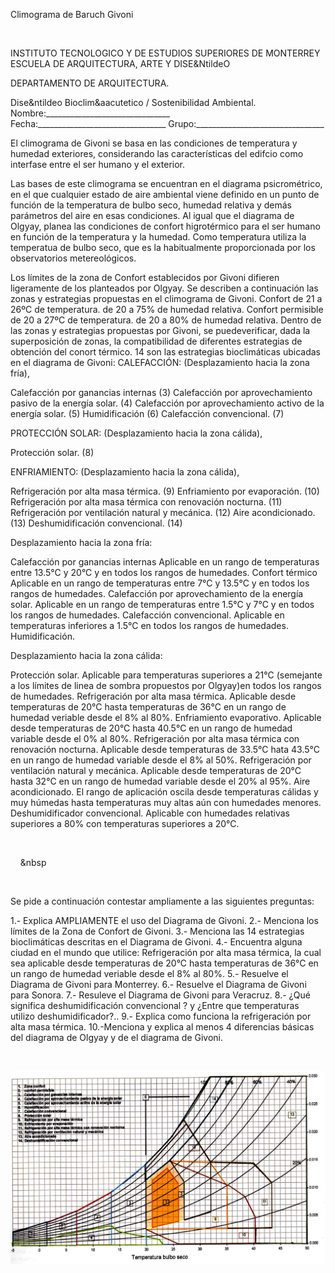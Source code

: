

Climograma de Baruch Givoni




 


INSTITUTO TECNOLOGICO Y DE ESTUDIOS SUPERIORES DE MONTERREY 
ESCUELA DE ARQUITECTURA, ARTE Y DISE&NtildeO 

DEPARTAMENTO DE ARQUITECTURA.

Dise&ntildeo Bioclim&aacutetico / Sostenibilidad Ambiental.
Nombre:_______________________________ 
Fecha:________________________________ 
Grupo:________________________________ 

 El climograma de Givoni se basa en las condiciones de temperatura y humedad exteriores, considerando las características del edifcio como interfase entre el ser humano y el exterior. 

Las bases de este climograma se encuentran en el diagrama psicrométrico, en el que cualquier estado de aire ambiental viene definido en un punto de función de la temperatura de bulbo seco, humedad relativa y demás parámetros del aire en esas condiciones. 
 Al igual que el diagrama de Olgyay, planea las condiciones de confort higrotérmico para el ser humano en función de la temperatura y la humedad. Como temperatura utiliza la temperatua de bulbo seco, que es la habitualmente proporcionada por los observatorios metereológicos. 

Los límites de la zona de Confort establecidos por Givoni difieren ligeramente de los planteados por Olgyay. Se describen a continuación las zonas y estrategias propuestas en el climograma de Givoni.
 Confort 
de 21 a 26ºC de temperatura.
de 20 a 75% de humedad relativa. 
 Confort permisible 
de 20 a 27ºC de temperatura.
de 20 a 80% de humedad relativa. 
Dentro de las zonas y estrategias propuestas por Givoni, se puedeverificar, dada la superposición de zonas, la compatibilidad de diferentes estrategias de obtención del conort térmico. 
14 son las estrategias bioclimáticas ubicadas en el diagrama de Givoni: 
CALEFACCIÓN: (Desplazamiento hacia la zona fría),

 Calefacción por ganancias internas (3)
 Calefacción por aprovechamiento pasivo de la energía solar. (4)
 Calefacción por aprovechamiento activo de la energía solar. (5)
 Humidificación (6)
 Calefacción convencional. (7) 

PROTECCIÓN SOLAR: (Desplazamiento hacia la zona cálida),

Protección solar. (8)

ENFRIAMIENTO: (Desplazamiento hacia la zona cálida),

 Refrigeración por alta masa térmica. (9)
 Enfriamiento por evaporación. (10) 
 Refrigeración por alta masa térmica con renovación nocturna. (11)
 Refrigeración por ventilación natural y mecánica. (12)
 Aire acondicionado. (13)
 Deshumidificación convencional. (14)



Desplazamiento hacia la zona fría: 

 Calefacción por ganancias internas 
Aplicable en un rango de temperaturas entre 13.5°C y 20°C y en todos los rangos de humedades. 
 Confort térmico
Aplicable en un rango de temperaturas entre 7°C y 13.5°C y en todos los rangos de humedades. 
 Calefacción por aprovechamiento de la energía solar.
Aplicable en un rango de temperaturas entre 1.5°C y 7°C y en todos los rangos de humedades. 
 Calefacción convencional.
Aplicable en temperaturas inferiores a 1.5°C en todos los rangos de humedades.
 Humidificación.


Desplazamiento hacia la zona cálida: 

 Protección solar.
Aplicable para temperaturas superiores a 21°C (semejante a los límites de linea de sombra propuestos por Olgyay)en todos los rangos de humedades.
 Refrigeración por alta masa térmica.
Aplicable desde temperaturas de 20°C hasta temperaturas de 36°C en un rango de humedad veriable desde el 8% al 80%.
 Enfriamiento evaporativo.
Aplicable desde temperaturas de 20°C hasta 40.5°C en un rango de humedad variable desde el 0% al 80%.
 Refrigeración por alta masa térmica con renovación nocturna.
Aplicable desde temperaturas de 33.5°C hata 43.5°C en un rango de humedad variable desde el 8% al 50%.
 Refrigeración por ventilación natural y mecánica.
Aplicable desde temperaturas de 20°C hasta 32°C en un rango de humedad variable desde el 20% al 95%.
 Aire acondicionado.
El rango de aplicación oscila desde temperaturas cálidas y muy húmedas hasta temperaturas muy altas aún con humedades menores. 
 Deshumidificador convencional.
Aplicable con humedades relativas superiores a 80% con temperaturas superiores a 20°C.




 
 
  
 
     &nbsp 
  

 
 

Se pide a continuación contestar ampliamente a las siguientes preguntas: 

1.- Explica AMPLIAMENTE el uso del Diagrama de Givoni.
2.- Menciona los límites de la Zona de Confort de Givoni.
3.- Menciona las 14 estrategias bioclimáticas descritas en el Diagrama de Givoni.
4.- Encuentra alguna ciudad en el mundo que utilice: Refrigeración por alta masa térmica, la cual sea aplicable desde temperaturas de 20°C hasta temperaturas de 36°C en un rango de humedad veriable desde el 8% al 80%. 
5.- Resuelve el Diagrama de Givoni para Monterrey.
6.- Resuelve el Diagrama de Givoni para Sonora.
7.- Resuleve el Diagrama de Givoni para Veracruz. 
8.- ¿Qué significa deshumidificación convencional ? y ¿Entre que temperaturas utilizo deshumidificador?..
9.- Explica como funciona la refrigeración por alta masa térmica. 
10.-Menciona y explica al menos 4 diferencias básicas del diagrama de Olgyay y de el diagrama de Givoni.





 

 


 
 




<div class="mdl-grid">
<div class="mdl-cell mdl-cell--6-col mdl-typography--text-center">
<img src='./content/3/M3.20/GIVONI.jpg'>
</div>
</div>